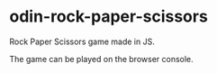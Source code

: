 # odin-rock-paper-scissors

Rock Paper Scissors game made in JS.

The game can be played on the browser console.